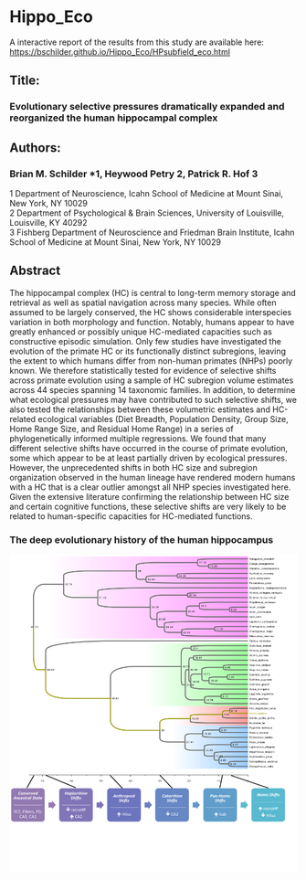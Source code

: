 # Hippo_Eco

A interactive report of the results from this study are available here:  
https://bschilder.github.io/Hippo_Eco/HPsubfield_eco.html


## Title:  
### Evolutionary selective pressures dramatically expanded and reorganized the human hippocampal complex  

## Authors:    
### Brian M. Schilder *1, Heywood Petry 2, Patrick R. Hof 3  
1 Department of Neuroscience, Icahn School of Medicine at Mount Sinai, New York, NY 10029  
2 Department of Psychological & Brain Sciences, University of Louisville, Louisville, KY 40292  
3 Fishberg Department of Neuroscience and Friedman Brain Institute, Icahn School of Medicine at Mount Sinai, New York, NY 10029  

## Abstract  
The hippocampal complex (HC) is central to long-term memory storage and retrieval as well as spatial navigation across many species. While often assumed to be largely conserved, the HC shows considerable interspecies variation in both morphology and function. Notably, humans appear to have greatly enhanced or possibly unique HC-mediated capacities such as constructive episodic simulation. Only few studies have investigated the evolution of the primate HC or its functionally distinct subregions, leaving the extent to which humans differ from non-human primates (NHPs) poorly known. We therefore statistically tested for evidence of selective shifts across primate evolution using a sample of HC subregion volume estimates across 44 species spanning 14 taxonomic families. In addition, to determine what ecological pressures may have contributed to such selective shifts, we also tested the relationships between these volumetric estimates and HC-related ecological variables (Diet Breadth, Population Density, Group Size, Home Range Size, and Residual Home Range) in a series of phylogenetically informed multiple regressions. We found that many different selective shifts have occurred in the course of primate evolution, some which appear to be at least partially driven by ecological pressures. However, the unprecedented shifts in both HC size and subregion organization observed in the human lineage have rendered modern humans with a HC that is a clear outlier amongst all NHP species investigated here. Given the extensive literature confirming the relationship between HC size and certain cognitive functions, these selective shifts are very likely to be related to human-specific capacities for HC-mediated functions.  

  
### The deep evolutionary history of the human hippocampus    
![HPeco_FigTree](./Figures/HPeco_FigTree.png)
